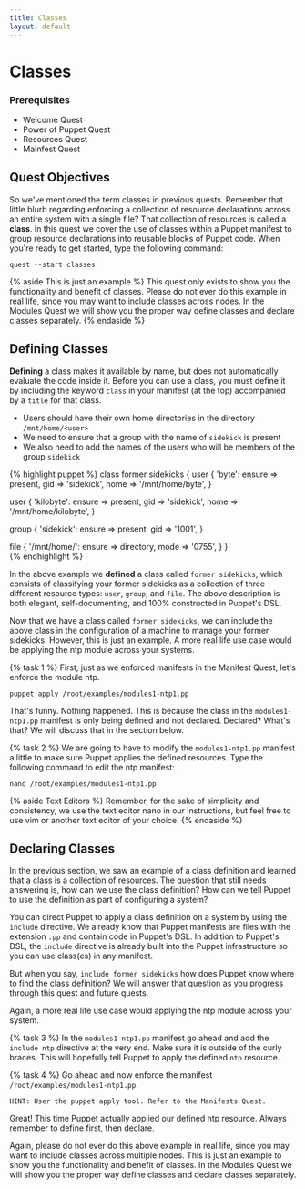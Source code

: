 ```yaml
---
title: Classes
layout: default
---
```


# Classes

### Prerequisites

- Welcome Quest
- Power of Puppet Quest
- Resources Quest
- Mainfest Quest

## Quest Objectives

So we've mentioned the term classes in previous quests. Remember that little blurb regarding enforcing a collection of resource declarations across an entire system with a single file? That collection of resources is called a **class**. In this quest we cover the use of classes within a Puppet manifest to group resource declarations into reusable blocks of Puppet code. When you're ready to get started, type the following command:

    quest --start classes

{% aside This is just an example %}
This quest only exists to show you the functionality and benefit of classes. Please do not ever do this example in real life, since you may want to include classes across nodes. In the Modules Quest we will show you the proper way define classes and declare classes separately.
{% endaside %}

## Defining Classes

**Defining** a class makes it available by name, but does not automatically evaluate the code inside it. Before you can use a class, you must define it by including the keyword `class` in your manifest (at the top) accompanied by a `title` for that class.

* Users should have their own home directories in the directory `/mnt/home/<user>`
* We need to ensure that a group with the name of `sidekick` is present
* We also need to add the names of the users who will be members of the group `sidekick`

{% highlight puppet %}
class former sidekicks {
  user { 'byte':
    ensure => present,
	gid    => 'sidekick',
	home   => '/mnt/home/byte',	
   }
    
  user { 'kilobyte':
    ensure => present,
    gid    => 'sidekick',
    home   => '/mnt/home/kilobyte',	
  }
        
  group { 'sidekick':
    ensure => present,
    gid    => '1001',
  }

  file { '/mnt/home/':
    ensure => directory,
    mode   => '0755',
  }
}  
{% endhighlight %}

In the above example we **defined** a class called `former sidekicks`, which consists of classifying your former sidekicks as a collection of three different resource types: `user`, `group`, and `file`. The above description is both elegant, self-documenting, and 100% constructed in Puppet's DSL.

Now that we have a class called `former sidekicks`, we can include the above class in the configuration of a machine to manage your former sidekicks. However, this is just an example. A more real life use case would be applying the ntp module across your systems.

{% task 1 %}
First, just as we enforced manifests in the Manifest Quest, let's enforce the module ntp.

	puppet apply /root/examples/modules1-ntp1.pp

That's funny. Nothing happened. This is because the class in the `modules1-ntp1.pp` manifest is only being defined and not declared. Declared? What's that? We will discuss that in the section below.

{% task 2 %}
We are going to have to modify the `modules1-ntp1.pp` manifest a little to make sure Puppet applies the defined resources. Type the following command to edit the ntp manifest:

	nano /root/examples/modules1-ntp1.pp

{% aside Text Editors %}
Remember, for the sake of simplicity and consistency, we use the text editor nano in our instructions, but feel free to use vim or another text editor of your choice.
{% endaside %}

## Declaring Classes

In the previous section, we saw an example of a class definition and learned that a class is a collection of resources. The question that still needs answering is, how can we use the class definition? How can we tell Puppet to use the definition as part of configuring a system?

You can direct Puppet to apply a class definition on a system by using the `include` directive. We already know that Puppet manifests are files with the extension `.pp` and contain code in Puppet's DSL. In addition to Puppet's DSL, the `include` directive is already built into the Puppet infrastructure so you can use class(es) in any manifest.

But when you say, `include former sidekicks` how does Puppet know where to find the class definition? We will answer that question as you progress through this quest and future quests.

Again, a more real life use case would applying the ntp module across your system.

{% task 3 %}
In the `modules1-ntp1.pp` manifest go ahead and add the `include ntp` directive at the very end. Make sure it is outside of the curly braces. This will hopefully tell Puppet to apply the defined `ntp` resource. 

{% task 4 %}
Go ahead and now enforce the manifest `/root/examples/modules1-ntp1.pp`.

	HINT: User the puppet apply tool. Refer to the Manifests Quest.

Great! This time Puppet actually applied our defined ntp resource. Always remember to define first, then declare.

Again, please do not ever do this above example in real life, since you may want to include classes across multiple nodes. This is just an example to show you the functionality and benefit of classes. In the Modules Quest we will show you the proper way define classes and declare classes separately.

